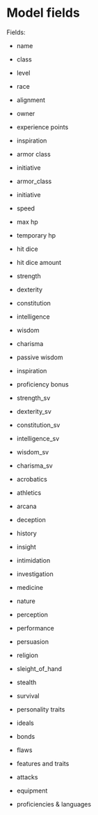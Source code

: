 # Model fields


Fields:

- name
- class
- level
- race
- alignment
- owner
- experience points
- inspiration
- armor class
- initiative

- armor_class
- initiative
- speed
- max hp
- temporary hp
- hit dice
- hit dice amount

- strength
- dexterity
- constitution
- intelligence
- wisdom
- charisma

- passive wisdom
- inspiration
- proficiency bonus

- strength_sv
- dexterity_sv
- constitution_sv
- intelligence_sv
- wisdom_sv
- charisma_sv

- acrobatics
- athletics
- arcana
- deception
- history
- insight
- intimidation
- investigation
- medicine
- nature
- perception
- performance
- persuasion
- religion
- sleight_of_hand
- stealth
- survival

- personality traits
- ideals
- bonds
- flaws
- features and traits
 
- attacks
- equipment

- proficiencies & languages

